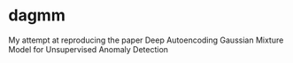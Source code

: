# dagmm
My attempt at reproducing the paper Deep Autoencoding Gaussian Mixture Model for Unsupervised Anomaly Detection
